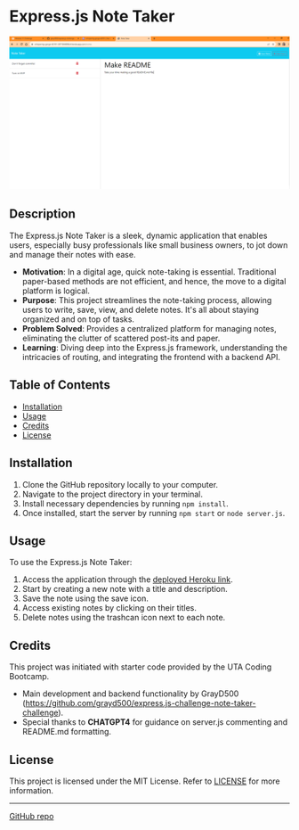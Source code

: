 # Express.js Note Taker

![App Screenshot](Develop/public/assets/images/mvp.png)

## Description

The Express.js Note Taker is a sleek, dynamic application that enables users, especially busy professionals like small business owners, to jot down and manage their notes with ease.

- **Motivation**: In a digital age, quick note-taking is essential. Traditional paper-based methods are not efficient, and hence, the move to a digital platform is logical.
- **Purpose**: This project streamlines the note-taking process, allowing users to write, save, view, and delete notes. It's all about staying organized and on top of tasks.
- **Problem Solved**: Provides a centralized platform for managing notes, eliminating the clutter of scattered post-its and paper.
- **Learning**: Diving deep into the Express.js framework, understanding the intricacies of routing, and integrating the frontend with a backend API.

## Table of Contents

- [Installation](#installation)
- [Usage](#usage)
- [Credits](#credits)
- [License](#license)

## Installation

1. Clone the GitHub repository locally to your computer.
2. Navigate to the project directory in your terminal.
3. Install necessary dependencies by running `npm install`.
4. Once installed, start the server by running `npm start` or `node server.js`.

## Usage

To use the Express.js Note Taker:

1. Access the application through the [deployed Heroku link](https://whispering-gorge-42191-3071844898c4.herokuapp.com/notes).
2. Start by creating a new note with a title and description.
3. Save the note using the save icon.
4. Access existing notes by clicking on their titles.
5. Delete notes using the trashcan icon next to each note.

## Credits

This project was initiated with starter code provided by the UTA Coding Bootcamp. 
- Main development and backend functionality by GrayD500 (https://github.com/grayd500/express.js-challenge-note-taker-challenge).
- Special thanks to **CHATGPT4** for guidance on server.js commenting and README.md formatting.

## License

This project is licensed under the MIT License. Refer to [LICENSE](LINK_TO_YOUR_LICENSE_FILE_IF_YOU_HAVE_ONE) for more information.

---

[GitHub repo](https://github.com/grayd500/express.js-challenge-note-taker-challenge)
